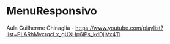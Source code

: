 # MenuResponsivo
Aula Guilherme Chinaglia - https://www.youtube.com/playlist?list=PLARhMvcrqcLx_gUXHp6lPs_kdDjIVx4TI
